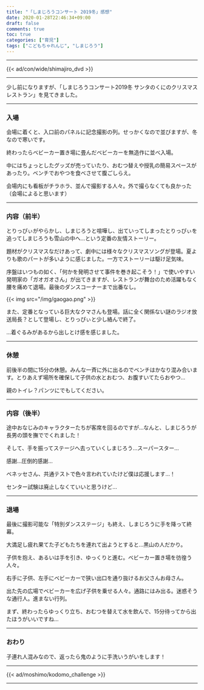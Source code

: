 ```yaml
---
title: "「しまじろうコンサート 2019冬」感想"
date: 2020-01-28T22:46:34+09:00
draft: false
comments: true
toc: true
categories: ["育児"]
tags: ["こどもちゃれんじ", "しまじろう"]
---
```


<!--more-->

---

{{< ad/con/wide/shimajiro_dvd >}}

---

少し前になりますが、「しまじろうコンサート2019冬 サンタのくにのクリスマスレストラン」を見てきました。

---

### 入場

会場に着くと、入口前のパネルに記念撮影の列。せっかくなので並びますが、冬なので寒いです。

終わったらベビーカー置き場に畳んだベビーカーを無造作に並べ入場。

中にはちょっとしたグッズが売っていたり、おむつ替えや授乳の簡易スペースがあったり。ベンチでおやつを食べさせて腹ごしらえ。

会場内にも看板がチラホラ、並んで撮影する人々。外で撮らなくても良かった（会場によると思います）

---

### 内容（前半）

とりっぴぃがやらかし、しまじろうと喧嘩し、出ていってしまったとりっぴぃを追ってしまじろうも雪山の中へ…という定番の友情ストーリー。

題材がクリスマスなだけあって、劇中には様々なクリスマスソングが登場。夏よりも歌のパートが多いように感じました。一方でストーリーは駆け足気味。

序盤はいつもの如く、「何かを発明させて事件を巻き起こそう！」で使いやすい発明家の「ガオガオさん」が出てきますが、レストランが舞台のため活躍もなく腰を痛めて退場。最後のダンスコーナーまで出番なし。

{{< img src="/img/gaogao.png" >}}

また、定番となっている巨大なクマさんも登場。話に全く関係ない謎のラジオ放送局長？として登場し、とりっぴぃと少し絡んで終了。

…着ぐるみがあるから出しとけ感を感じました。

---

### 休憩

前後半の間に15分の休憩。みんな一斉に外に出るのでベンチはかなり混み合います。とりあえず場所を確保して子供の水とおむつ、お腹すいてたらおやつ…

親のトイレ？パンツにでもしてください。

---

### 内容（後半）

途中おなじみのキャラクターたちが客席を回るのですが…なんと、しまじろうが長男の頭を撫ででくれました！

そして、手を振ってステージへ去っていくしまじろう…スーパースター…

感謝…圧倒的感謝…

ベネッセさん、共通テストで色々言われていたけど僕は応援します…！

センター試験は廃止しなくていいと思うけど…

---

### 退場

最後に撮影可能な「特別ダンスステージ」も終え、しまじろうに手を降って終幕。

大満足し疲れ果てた子どもたちを連れて出ようとすると…黒山の人だかり。

子供を抱え、あるいは手を引き、ゆっくりと進む。ベビーカー置き場を彷徨う人々。

右手に子供、左手にベビーカーで狭い出口を通り抜けるお父さんお母さん。

出た先の広場でベビーカーを広げ子供を乗せる人々。通路にはみ出る。迷惑そうな通行人。進まない行列。

まず、終わったらゆっくり立ち、おむつを替えて水を飲んで、15分待ってから出たほうがいいですね…

---

### おわり

子連れ人混みなので、返ったら鬼のように手洗いうがいをします！

---

{{< ad/moshimo/kodomo_challenge >}}

---
